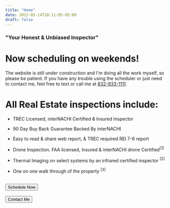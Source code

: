 ```yaml
---
title: "Home"
date: 2022-05-14T20:11:05-05:00
draft: false
---
```



### "Your Honest & Unbiased Inspector"
# Now scheduling on weekends!

The website is still under construction and I'm doing all the work myself, so please be patient. If you have any trouble using the scheduler or just need to contact me, feel free to text or call me at <a href="tel:+1 (832)933-1111">832-933-1111</a>.


# All  Real Estate inspections include:
- TREC Licensed, interNACHI Certified & Insured Inspector

- 90 Day Buy Back Guarantee Backed By interNACHI 

- Easy to read & share web report, & TREC required REI 7-6 report

- Drone Inspection. FAA licensed, Insured & interNACHI drone Certified<span class="hover grow" onclick="alertDrone()"><sup>[1]</sup></span>

- Thermal Imaging on select systems by an infrared certified inspector <span class=hover onclick="alertThermalImaging()"><sup>[2]</sup></span>

- One on one walk through of the property <span class=hover onclick="alertWalkThrough()"><sup>[3]</sup></span>

<br>

<div class=button-flex>
  <div>
    <a href="/schedule">
      <button class="button button-schedule grow">Schedule Now</button>
    </a>
  </div>
  <div>
    &nbsp;
    &nbsp;
  </div>
  <div>
    <a href="/contact">
      <button class="button button-contact grow" >Contact Me</button>
    </a>
  </div>
</div>

<script>

  function alertDrone() {
    alert("Drone usage depends on weather conditions & airspace restrictions. On roof inspections may be done in lieu of drone usage, at the discretion of the inspectior.");
  }
  
  function alertThermalImaging() {
    alert("Thermal imaging is only effective if temperature differentials are present, current weather or HVAC conditions may limit functionality.");
  }
  
  function alertWalkThrough() {
    alert("Must be present on the property at the end of scheduled inspection time.");
  }

</script>